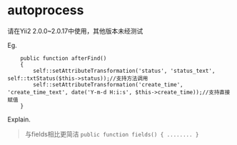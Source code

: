 # autoprocess
请在Yii2 2.0.0~2.0.17中使用，其他版本未经测试

Eg.
```
    public function afterFind()
    {
        self::setAttributeTransformation('status', 'status_text', self::txtStatus($this->status));//支持方法调用
        self::setAttributeTransformation('create_time', 'create_time_text', date('Y-m-d H:i:s', $this->create_time));//支持直接赋值
    }
```    
Explain.  
>与fields相比更简洁
    ```
    public function fields()
    {
      ........
    }
    ```
